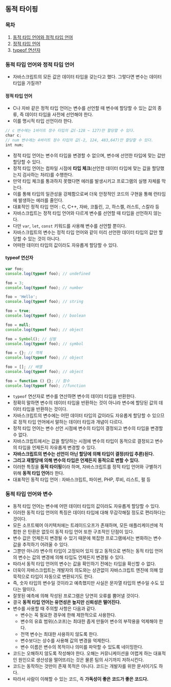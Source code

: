 ## 동적 타이핑

### 목차

1. [동적 타입 언어와 정적 타입 언어](#동적-타입-언어와-정적-타입-언어)
2. [정적 타입 언어](#정적-타입-언어)
3. [typeof 연산자](#typeof-연산자)


### 동적 타입 언어와 정적 타입 언어

- 자바스크립트의 모든 값은 데이터 타입을 갖는다고 했다. 그렇다면 변수는 데이터 타입을 가질까?

#### 정적 타입 언어

- C나 자바 같은 정적 타입 언어는 변수를 선언할 때 변수에 할당할 수 있는 값의 종류, 즉 데이터 타입을 사전에 선언해야 한다.
- 이를 명시적 타입 선언이라 한다.

```javascript
// c 변수에는 1바이트 정수 타입의 값(-128 ~ 127)만 할당할 수 있다.
char c;
// num 변수에는 4바이트 정수 타입의 값(-2, 124, 483,647)만 할당할 수 있다.
int num;
```

- 정적 타입 언어는 변수의 타입을 변경할 수 없으며, 변수에 선언한 타입에 맞는 값만 할당할 수 있다.
- 정적 타입 언어는 컴파일 시점에 **타입 체크**(선언한 데이터 타입에 맞는 값을 할당했는지 검사하는 처리)를 수행한다.
- 만약 타입 체크를 통과하지 못했다면 에러를 발생시키고 프로그램의 실행 자체를 막는다.
- 이를 통해 타입의 일관성을 강제함으로써 더욱 안정적인 코드의 구현을 통해 런타임에 발생하는 에러를 줄인다.
- 대표적인 정적 타입 언어 : C, C++, 자바, 코틀린, 고, 하스켈, 러스트, 스칼라 등
- 자바스크립트는 정적 타입 언어와 다르게 변수를 선언할 때 타입을 선언하지 않는다.
- 다만 `var`, `let`, `const` 키워드를 사용해 변수를 선언할 뿐이다.
- 자바스크립트의 변수는 정적 타입 언어와 같이 미리 선언한 데이터 타입의 값만 할당할 수 있는 것이 아니다.
- 어떠한 데이터 타입의 값이라도 자유롭게 할당할 수 있다.

#### typeof 연산자

```javascript
var foo;
console.log(typeof foo); // undefined

foo = 3;
console.log(typeof foo); // number

foo = 'Hello';
console.log(typeof foo); // string

foo = true;
console.log(typeof foo); // boolean

foo = null;
console.log(typeof foo); // object

foo = Symbol(); // 심벌 
console.log(typeof foo); // symbol

foo = {}; // 객체
console.log(typeof foo); // object

foo = []; // 배열
console.log(typeof foo); // object

foo = function () {}; // 함수
console.log(typeof foo); //function
```

- `typeof` 연산자로 변수를 연산하면 변수의 데이터 타입을 반환한다.
- 정확히 말하면 변수의 데이터 타입을 반환하는 것이 아니라 변수에 할당된 값의 데이터 타입을 반환하는 것이다.
- 자바스크립트의 변수에는 어떤 데이터 타입의 값이라도 자유롭게 할당할 수 있으므로 정적 타입 언어에서 말하는 데이터 타입과 개념이 다르다.
- 정적 타입 언어는 변수 선언 시점에 변수의 타입이 결정되고 변수의 타입을 변경할 수 없다.
- 자바스크립트에서는 값을 할당하는 시점에 변수의 타입이 동적으로 결정되고 변수의 타입을 언제든지 자유롭게 변경할 수 있다.
- **자바스크립트의 변수는 선언이 아닌 할당에 의해 타입이 결정(타입 추론)된다.**
- **그리고 재할당에 의해 변수의 타입은 언제든지 동적으로 변할 수 있다.**
- 이러한 특징을 **동적 타이핑**이라 하며, 자바스크립트를 정적 타입 언어와 구별하기 위해 **동적 타입 언어**라 한다.
- 대표적인 동적 타입 언어 : 자바스크립트, 파이썬, PHP, 루비, 리스트, 펄 등

### 동적 타입 언어와 변수

- 동적 타입 언어는 변수에 어떤 데이터 타입의 값이라도 자유롭게 할당할 수 있다.
- 이러한 동적 타입 언어의 특징은 데이터 타입에 대해 무감각해질 정도로 편리하다는 것이다.
- 모든 소프트웨어 아키텍처에는 트레이드오프가 존재하며, 모든 애플리케이션에 적합한 은 탄환은 없듯이 동적 타입 언어 또한 구조적인 단점이 있다.
- 변수 값은 언제든지 변경될 수 있기 때문에 복잡한 프로그램에서는 변화하는 변수 값을 추적하기 어려울 수 있다.
- 그뿐만 아니라 변수의 타입이 고정되어 있지 않고 동적으로 변하는 동적 타입 언어의 변수는 값의 변경에 의해 타입도 언제든지 변경될 수 있다.
- 따라서 동적 타입 언어의 변수는 값을 확인하기 전에는 타입을 확신할 수 없다.
- 더욱이 자바스크립트는 개발자의 의도와는 상관없이 자바스크립트 엔진에 의해 암묵적으로 타입이 자동으로 변환되기도 한다.
- 즉, 숫자 타입의 변수일 것이라고 예측했지만 사실은 문자열 타입의 변수일 수도 있다는 말이다.
- 잘못된 예측에 의해 작성된 프로그램은 당연히 오류를 뿜어낼 것이다.
- 결국 **동적 타입 언어는 유연성은 높지만 신뢰성은 떨어진다.**
- 변수를 사용할 때 주의할 사항은 다음과 같다.
  - 변수는 꼭 필요한 경우에 한해 제한적으로 사용한다.
  - 변수의 유효 범위(스코프)는 최대한 좁게 만들어 변수의 부작용을 억제해야 한다.
  - 전역 변수는 최대한 사용하지 않도록 한다.
  - 변수보다는 상수를 사용해 값의 변경을 억제한다.
  - 변수 이름은 변수의 목적이나 의미를 파악할 수 있도록 네이밍한다.
- 코드는 오해하지 않도록 작성해야 한다. 오해는 커뮤니케이션을 어렵게 하는 대표적인 원인으로 생산성을 떨어뜨리는 것은 물론 팀의 사기까지 저하시킨다.
- 코드는 동작하는 것만이 존재 목적은 아니다. 코드는 개발자를 위한 문서이기도 하다.
- 따라서 사람이 이해할 수 있는 코드, 즉 **가독성이 좋은 코드가 좋은 코드다.**
